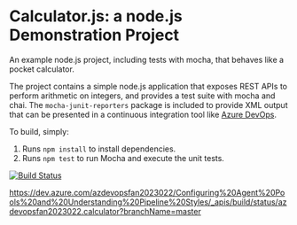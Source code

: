 Calculator.js: a node.js Demonstration Project
==============================================
An example node.js project, including tests with mocha, that behaves like
a pocket calculator.

The project contains a simple node.js application that exposes REST APIs
to perform arithmetic on integers, and provides a test suite with mocha
and chai.  The `mocha-junit-reporters` package is included to provide XML
output that can be presented in a continuous integration tool like
[Azure DevOps](https://azure.com/devops).

To build, simply:

1. Runs `npm install` to install dependencies.
2. Runs `npm test` to run Mocha and execute the unit tests.

[![Build Status](https://dev.azure.com/azdevopsfan2023022/Configuring%20Agent%20Pools%20and%20Understanding%20Pipeline%20Styles/_apis/build/status/azdevopsfan2023022.calculator?branchName=refs%2Fpull%2F3%2Fmerge)](https://dev.azure.com/azdevopsfan2023022/Configuring%20Agent%20Pools%20and%20Understanding%20Pipeline%20Styles/_build/latest?definitionId=5&branchName=refs%2Fpull%2F3%2Fmerge)

https://dev.azure.com/azdevopsfan2023022/Configuring%20Agent%20Pools%20and%20Understanding%20Pipeline%20Styles/_apis/build/status/azdevopsfan2023022.calculator?branchName=master

